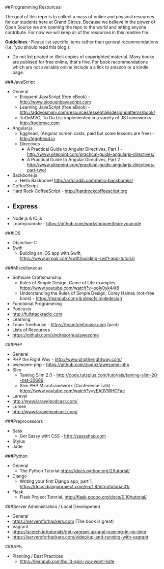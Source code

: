 ##Programming Resources!

The goal of this repo is to collect a mass of online and physical resources for our students here at Grand Circus. Because we believe in the power of Open Source we are opening the repo to the world and letting anyone contribute. For now we will keep all of the resources in this readme file.

**Guidelines**
-Please list specific items rather than general recommendations (i.e. 'you should read this blog').
- Do not list pirated or illicit copies of copyrighted material. Many books are publised for free online, that's fine. For book recommendations which are not available online include a a link to amazon or a kindle page.
`

###JavaScript
- General
  - Eloquent JavaScript (free eBook) - http://www.eloquentjavascript.com
  - Learning JavaScript (free eBook) - http://addyosmani.com/resources/essentialjsdesignpatterns/book/
  - ToDoMVC, To Do List implemented in a variety of JS frameworks - http://todomvc.com
- Angular.js
  - Egghead, (Angular screen casts, paid but some lessons are free) - http://egghead.io
  - Directives
    - A Practical Guide to Angular Directives, Part 1 - http://www.sitepoint.com/practical-guide-angularjs-directives/
    - A Practical Guide to Angular Directives, Part 2 - http://www.sitepoint.com/practical-guide-angularjs-directives-part-two/
- Backbone.js
  - Hello Backbone! http://arturadib.com/hello-backbonejs/
- CoffeeScript
 - Hard Rock CoffeeScript - http://hardrockcoffeescript.org
- Express
  -
- Node.js & IO.js
 - Learnyounode - https://github.com/workshopper/learnyounode

###IOS
- Objective-C
- Swift
  - Building an iOS app with Swift, https://www.airpair.com/swift/building-swift-app-tutorial

###Miscellaneous
- Software Craftsmanship
  - Rules of Simple Design, Game of Life examples - https://www.youtube.com/watch?v=ooIy0yk44t8
  - Understanding the Rules of Simple Design, Corey Haines (not-free book) - https://leanpub.com/4rulesofsimpledesign
- Functional Programming
- Podcasts
 - http://fullstackradio.com
- Learning
 - Team Treehouse - https://teamtreehouse.com (paid)
- Lists of Resources
 - https://github.com/sindresorhus/awesome

###PHP
- General
 - PHP the Right Way - http://www.phptherightway.com/
 - awesome-php - https://github.com/ziadoz/awesome-php
- Slim
  - Taming Slim 2.0 - http://code.tutsplus.com/tutorials/taming-slim-20--net-30669
  - Slim PHP Microframework (Conference Talk) - https://www.youtube.com/watch?v=yEA0VWHCFac
- Laravel
 - http://www.laravelpodcast.com/
- Lumen
 - http://www.laravelpodcast.com/

###Preprocessors
- Sass
  - Get Sassy with CSS - http://sassshop.com
- Stylus
- Jade

###Python
- General
  - The Python Tutorial https://docs.python.org/2/tutorial/
- Django
  - Writing your first Django app, part 1, https://docs.djangoproject.com/en/1.8/intro/tutorial01/
- Flask
  - Flask Project Tutorial, http://flask.pocoo.org/docs/0.10/tutorial/

###Server Administration / Local Development
- General
 - https://serversforhackers.com (The book is great)
- Vagrant
 - https://scotch.io/tutorials/get-vagrant-up-and-running-in-no-time
 - https://serversforhackers.com/video/up-and-running-with-vagrant

###APIs
- Planning / Best Practices
  - https://leanpub.com/build-apis-you-wont-hate
